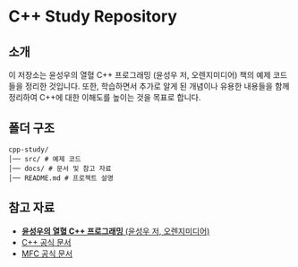 # C++ Study Repository

## 소개
이 저장소는 윤성우의 열혈 C++ 프로그래밍 (윤성우 저, 오렌지미디어) 책의 예제 코드들을 정리한 것입니다.
또한, 학습하면서 추가로 알게 된 개념이나 유용한 내용들을 함께 정리하여 C++에 대한 이해도를 높이는 것을 목표로 합니다.

## 폴더 구조
```
cpp-study/
│── src/ # 예제 코드
│── docs/ # 문서 및 참고 자료
│── README.md # 프로젝트 설명
```

## 참고 자료
- [**윤성우의 열혈 C++ 프로그래밍** (윤성우 저, 오렌지미디어)](https://product.kyobobook.co.kr/detail/S000001589147)
- [C++ 공식 문서](https://learn.microsoft.com/ko-kr/cpp/cpp/)
- [MFC 공식 문서](https://learn.microsoft.com/ko-kr/cpp/mfc/)
